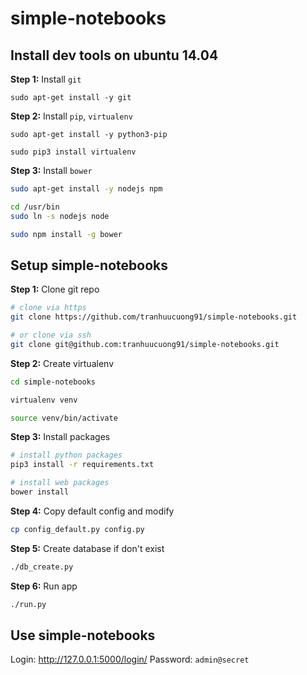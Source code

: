 # simple-notebooks


## Install dev tools on ubuntu 14.04
**Step 1:** Install `git`
```
sudo apt-get install -y git
```

**Step 2:** Install `pip`, `virtualenv`
```
sudo apt-get install -y python3-pip

sudo pip3 install virtualenv
```

**Step 3:** Install `bower`
```sh
sudo apt-get install -y nodejs npm

cd /usr/bin
sudo ln -s nodejs node

sudo npm install -g bower
```

## Setup simple-notebooks
**Step 1:** Clone git repo
```sh
# clone via https
git clone https://github.com/tranhuucuong91/simple-notebooks.git

# or clone via ssh
git clone git@github.com:tranhuucuong91/simple-notebooks.git
```

**Step 2:** Create virtualenv
```sh
cd simple-notebooks

virtualenv venv

source venv/bin/activate
```

**Step 3:** Install packages
```sh
# install python packages
pip3 install -r requirements.txt

# install web packages
bower install
```

**Step 4:** Copy default config and modify
```sh
cp config_default.py config.py
```

**Step 5:** Create database if don't exist
```sh
./db_create.py
```

**Step 6:** Run app
```sh
./run.py
```


## Use simple-notebooks
Login: http://127.0.0.1:5000/login/
Password: `admin@secret`
